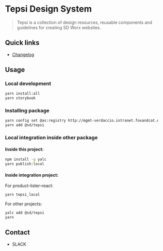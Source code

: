 # Tepsi Design System

> Tepsi is a collection of design resources, reusable components and guidelines for creating SD Worx websites.

## Quick links

- [Changelog](./CHANGELOG.md)

## Usage

### Local development
```sh
yarn install:all
yarn storybook
```

### Installing package

```sh
yarn config set @as:registry http://mgmt-verdaccio.intranet.foxandcat.eu:4873
yarn add @sd/tepsi
```

### Local integration inside other package

#### Inside this project:
```sh
npm install -g yalc
yarn publish:local

```

#### Inside integration project:

For product-lister-react:
```sh
yarn tepsi_local
```

For other projects:
```sh
yalc add @sd/tepsi
yarn
```

## Contact
- SLACK

